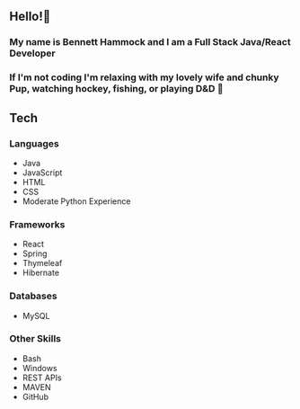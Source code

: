 ## Hello!🖖     
### My name is Bennett Hammock and I am a Full Stack Java/React Developer 
### If I'm not coding I'm relaxing with my lovely wife and chunky Pup, watching hockey, fishing, or playing D&D 🎲	

## Tech  



### Languages  
- Java
- JavaScript
- HTML
- CSS
- Moderate Python Experience

### Frameworks
- React
- Spring
- Thymeleaf
- Hibernate

### Databases
- MySQL

### Other Skills
- Bash
- Windows
- REST APIs
- MAVEN
- GitHub



<!---
BHammock33/BHammock33 is a ✨ special ✨ repository because its `README.md` (this file) appears on your GitHub profile.
You can click the Preview link to take a look at your changes.
--->
